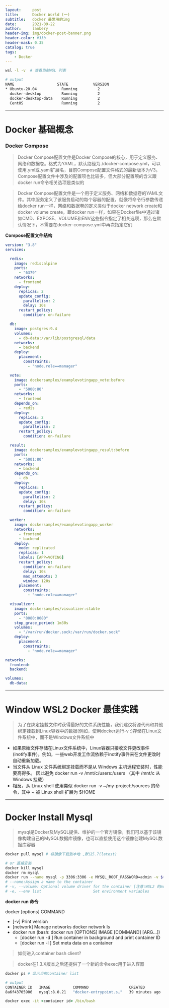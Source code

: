 ```yaml
---
layout:     post
title:      Docker World (一)
subtitle:   docker 最常用的img
date:       2021-09-22
author:     lanbery
header-img: img/docker-post-banner.png
header-color: #33b
header-mask: 0.35
catalog: true
tags:
    - Docker
---
```


> 



```bash
wsl -l -v  # 查看当前WSL 列表

# output
NAME                   STATE           VERSION
* Ubuntu-20.04           Running         2
  docker-desktop         Running         2
  docker-desktop-data    Running         2
  CentOS                 Running         2

```

---

# Docker 基础概念

### Docker Compose

> Docker Compose配置文件是Docker Compose的核心，用于定义服务、网络和数据卷。格式为YAML，默认路径为./docker-compose.yml，可以使用.yml或.yaml扩展名，目前Compose配置文件格式的最新版本为V3。Compose配置文件中涉及的配置项也比较多，但大部分配置项的含义跟docker run命令相关选项是类似的

> Docker Compose配置文件是一个用于定义服务、网络和数据卷的YAML文件。其中服务定义了该服务启动的每个容器的配置，就像将命令行参数传递给docker run一样，网络和数据卷的定义类似于docker network create和docker volume create。跟docker run一样，如果在Dockerfile中通过诸如CMD、EXPOSE、VOLUME和ENV这些指令指定了相关选项，那么在默认情况下，不需要在docker-compose.yml中再次指定它们

**Compose配置文件结构**

```yml
version: "3.8"
services:

  redis:
    image: redis:alpine
    ports:
      - "6379"
    networks:
      - frontend
    deploy:
      replicas: 2
      update_config:
        parallelism: 2
        delay: 10s
      restart_policy:
        condition: on-failure

  db:
    image: postgres:9.4
    volumes:
      - db-data:/var/lib/postgresql/data
    networks:
      - backend
    deploy:
      placement:
        constraints:
          - "node.role==manager"

  vote:
    image: dockersamples/examplevotingapp_vote:before
    ports:
      - "5000:80"
    networks:
      - frontend
    depends_on:
      - redis
    deploy:
      replicas: 2
      update_config:
        parallelism: 2
      restart_policy:
        condition: on-failure

  result:
    image: dockersamples/examplevotingapp_result:before
    ports:
      - "5001:80"
    networks:
      - backend
    depends_on:
      - db
    deploy:
      replicas: 1
      update_config:
        parallelism: 2
        delay: 10s
      restart_policy:
        condition: on-failure

  worker:
    image: dockersamples/examplevotingapp_worker
    networks:
      - frontend
      - backend
    deploy:
      mode: replicated
      replicas: 1
      labels: [APP=VOTING]
      restart_policy:
        condition: on-failure
        delay: 10s
        max_attempts: 3
        window: 120s
      placement:
        constraints:
          - "node.role==manager"

  visualizer:
    image: dockersamples/visualizer:stable
    ports:
      - "8080:8080"
    stop_grace_period: 1m30s
    volumes:
      - "/var/run/docker.sock:/var/run/docker.sock"
    deploy:
      placement:
        constraints:
          - "node.role==manager"

networks:
  frontend:
  backend:

volumes:
  db-data:
```

---

# Window WSL2 Docker 最佳实践

> 为了在绑定挂载文件时获得最好的文件系统性能，我们建议将源代码和其他绑定挂载到Linux容器中的数据(例如，使用docker运行-v <host-path>:<container-path>)存储在Linux文件系统中，而不是Windows文件系统中

- 如果原始文件存储在Linux文件系统中，Linux容器只接收文件更改事件(inotify事件)。例如，一些web开发工作流依赖于inotify事件来在文件更改时自动重新加载。
- 当文件从 Linux 文件系统绑定挂载而不是从 Windows 主机远程安装时，性能要高得多。 因此避免 docker run -v /mnt/c/users:/users （其中 /mnt/c 从 Windows 挂载）
- 相反，从 Linux shell 使用类似 docker run -v ~/my-project:/sources <my-image> 的命令，其中 ~ 被 Linux shell 扩展为 $HOME

---


# Docker Install Mysql

> mysql是Docker及MySQL提供、维护的一个官方镜像，我们可以基于该镜像构建自己的MySQL数据库镜像，也可以直接使用这个镜像创建MySQL数据库容器

```bash
docker pull mysql # 将镜像下载到本地 ,默认5.7(latest)

# or 直接安装
docker kill mysql
docker rm mysql
docker run --name mysql -p 3306:3306 -e MYSQL_ROOT_PASSWORD=admin -v ${pwd}/mysql8:/var/lib/mysql -d mysql:8.0.21
# --name:Assign a name to the container
# -v, --volume: Optional volume driver for the container [注意:WSL2 的mount 路径与Hyper-V 区别],WSL2 share dir 由 WSL 管理
# -e, --env list                       Set environment variables
```

**docker run 命令**

  docker [options] COMMAND


- [-v] Print version
- [network]  Manage networks  docker network ls
- docker run (bash: docker run [OPTIONS] IMAGE [COMMAND] [ARG...])
  - [docker run -d ] Run container in background and print container ID
  - [docker run -l ] Set meta data on a container

> 如何进入container bash client?

> docker在1.3.X版本之后还提供了一个新的命令exec用于进入容器


```bash
docker ps # 显示当前container list

# output
CONTAINER ID   IMAGE          COMMAND                  CREATED          STATUS         PORTS              NAMES
8a6f43705906   mysql:8.0.21   "docker-entrypoint.s…"   39 minutes ago   Up 5 minutes   0.0.0.0:3306->3306/tcp, :::3306->3306/tcp, 33060/tcp   mysql

```

```bat
docker exec -it <container id> /bin/bash
```

